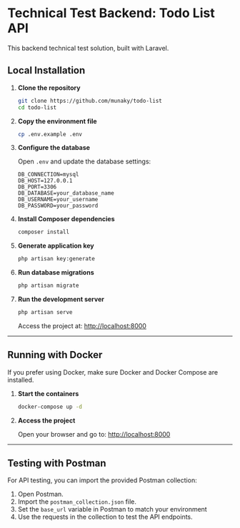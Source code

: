 # Technical Test Backend: Todo List API
This backend technical test solution, built with Laravel.

## Local Installation

1. **Clone the repository**

   ```bash
   git clone https://github.com/munaky/todo-list
   cd todo-list
    ```

2. **Copy the environment file**

   ```bash
   cp .env.example .env
   ```

3. **Configure the database**

   Open `.env` and update the database settings:

   ```env
   DB_CONNECTION=mysql
   DB_HOST=127.0.0.1
   DB_PORT=3306
   DB_DATABASE=your_database_name
   DB_USERNAME=your_username
   DB_PASSWORD=your_password
   ```

4. **Install Composer dependencies**

   ```bash
   composer install
   ```

5. **Generate application key**

   ```bash
   php artisan key:generate
   ```

6. **Run database migrations**
    ```bash
   php artisan migrate
   ```

7. **Run the development server**

   ```bash
   php artisan serve
   ```

   Access the project at: [http://localhost:8000](http://localhost:8000)

---

## Running with Docker

If you prefer using Docker, make sure Docker and Docker Compose are installed.

1. **Start the containers**

   ```bash
   docker-compose up -d
   ```

2. **Access the project**

   Open your browser and go to: [http://localhost:8000](http://localhost:8000)

---

## Testing with Postman

For API testing, you can import the provided Postman collection:

1. Open Postman.
2. Import the `postman_collection.json` file.
3. Set the `base_url` variable in Postman to match your environment
4. Use the requests in the collection to test the API endpoints.

